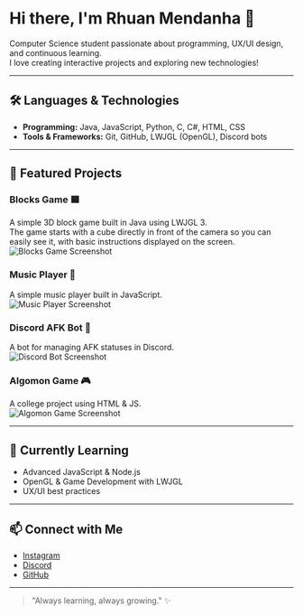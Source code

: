 # Hi there, I'm Rhuan Mendanha 👋

Computer Science student passionate about programming, UX/UI design, and continuous learning.  
I love creating interactive projects and exploring new technologies!

---

## 🛠️ Languages & Technologies

- **Programming:** Java, JavaScript, Python, C, C#, HTML, CSS  
- **Tools & Frameworks:** Git, GitHub, LWJGL (OpenGL), Discord bots

---

## 🚀 Featured Projects
### Blocks Game 🟦
A simple 3D block game built in Java using LWJGL 3.  
The game starts with a cube directly in front of the camera so you can easily see it, with basic instructions displayed on the screen.  
![Blocks Game Screenshot](3D_RGB_Block)

### Music Player 🎵
A simple music player built in JavaScript.  
![Music Player Screenshot](Criafy_Screenshot)

### Discord AFK Bot 🤖
A bot for managing AFK statuses in Discord.  
![Discord Bot Screenshot](Discord_Bot_Screenshot)

### Algomon Game 🎮
A college project using HTML & JS.  
![Algomon Game Screenshot](Algomon_Screenshot)

---

## 🌱 Currently Learning

- Advanced JavaScript & Node.js  
- OpenGL & Game Development with LWJGL  
- UX/UI best practices  

---

## 📫 Connect with Me

- [Instagram](https://www.instagram.com/rhuanmendwest)  
- [Discord](https://discord.gg/AyZbePz2Qs)  
- [GitHub](https://github.com/Rhuan-Mendanha)

---

> "Always learning, always growing." ✨

